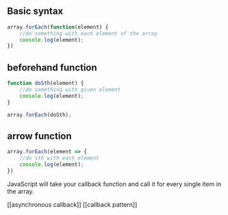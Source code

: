 ## Basic syntax

```javascript
array.forEach(function(element) {
	//do something with each element of the array
	console.log(element);
})
```

## beforehand function

```js
function doSth(element) {
	//do something with given element
	console.log(element);
}

array.forEach(doSth);
```

## arrow function

```js
array.forEach(element => {
	//do sth with each element
	console.log(element);
})
```

JavaScript will take your callback function and call it for every single item in the array.

[[asynchronous callback]]
[[callback pattern]]